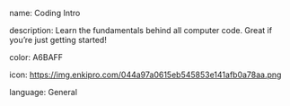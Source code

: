 name: Coding Intro

description: Learn the fundamentals behind all computer code. Great if you’re just getting started!

color: A6BAFF

icon: https://img.enkipro.com/044a97a0615eb545853e141afb0a78aa.png

language: General
